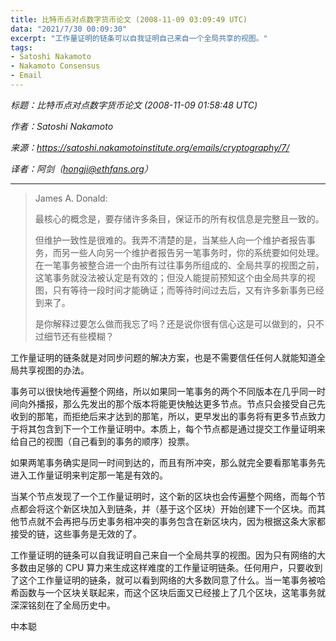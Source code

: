 ```yaml
---
title: 比特币点对点数字货币论文 (2008-11-09 03:09:49 UTC)
data: "2021/7/30 00:09:30"
excerpt: "工作量证明的链条可以自我证明自己来自一个全局共享的视图。"
tags:
- Satoshi Nakamoto
- Nakamoto Consensus
- Email
---
```


*标题：比特币点对点数字货币论文 (2008-11-09 01:58:48 UTC)*

*作者：Satoshi Nakamoto*

*来源：https://satoshi.nakamotoinstitute.org/emails/cryptography/7/*

*译者：阿剑（hongji@ethfans.org）*

---



> James A. Donald:
>
> 最核心的概念是，要存储许多条目，保证币的所有权信息是完整且一致的。
>
> 但维护一致性是很难的。我弄不清楚的是，当某些人向一个维护者报告事务，而另一些人向另一个维护者报告另一笔事务时，你的系统要如何处理。在一笔事务被整合进一个由所有过往事务所组成的、全局共享的视图之前，这笔事务就没法被认定是有效的；但没人能提前预知这个由全局共享的视图，只有等待一段时间才能确证；而等待时间过去后，又有许多新事务已经到来了。
>
> 是你解释过要怎么做而我忘了吗？还是说你很有信心这是可以做到的，只不过细节还有些模糊？

工作量证明的链条就是对同步问题的解决方案，也是不需要信任任何人就能知道全局共享视图的办法。

事务可以很快地传遍整个网络，所以如果同一笔事务的两个不同版本在几乎同一时间向外播报，那么先发出的那个版本将能更快触达更多节点。节点只会接受自己先收到的那笔，而拒绝后来才达到的那笔，所以，更早发出的事务将有更多节点致力于将其包含到下一个工作量证明中。本质上，每个节点都是通过提交工作量证明来给自己的视图（自己看到的事务的顺序）投票。

如果两笔事务确实是同一时间到达的，而且有所冲突，那么就完全要看那笔事务先进入工作量证明来判定那一笔是有效的。

当某个节点发现了一个工作量证明时，这个新的区块也会传遍整个网络，而每个节点都会将这个新区块加入到链条，并（基于这个区块）开始创建下一个区块。而其他节点就不会再把与历史事务相冲突的事务包含在新区块内，因为根据这条大家都接受的链，这些事务是无效的了。

工作量证明的链条可以自我证明自己来自一个全局共享的视图。因为只有网络的大多数由足够的 CPU 算力来生成这样难度的工作量证明链条。任何用户，只要收到了这个工作量证明的链条，就可以看到网络的大多数同意了什么。当一笔事务被哈希函数与一个区块关联起来，而这个区块后面又已经接上了几个区块，这笔事务就深深铭刻在了全局历史中。

中本聪
